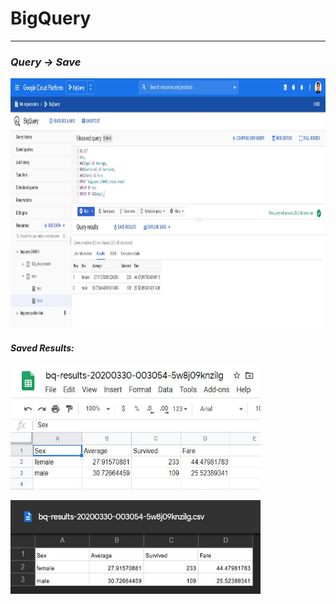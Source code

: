 # BigQuery

---

### _Query -> Save_

<p align="left">
  <img width="1000" height="400" src="https://github.com/ankur715/GCP/blob/master/bigquery/query.JPG">
</p>

#### _Saved Results:_
<p align="left">
  <img width="400" height="200" src="https://github.com/ankur715/GCP/blob/master/bigquery/google%20sheets.JPG">
</p>

<p align="left">
  <img width="400" height="150" src="https://github.com/ankur715/GCP/blob/master/bigquery/google%20docs.JPG">
</p>
